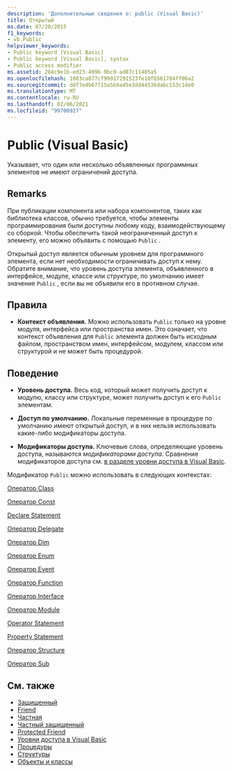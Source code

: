 ```yaml
---
description: 'Дополнительные сведения о: public (Visual Basic)'
title: Открытый
ms.date: 07/20/2015
f1_keywords:
- vb.Public
helpviewer_keywords:
- Public keyword [Visual Basic]
- Public keyword [Visual Basic], syntax
- Public access modifier
ms.assetid: 284c9e1b-ed23-499b-9bc9-ad87c11485a5
ms.openlocfilehash: 1083ca877cf99917291523fe10f6561784ff06a2
ms.sourcegitcommit: ddf7edb67715a5b9a45e3dd44536dabc153c1de0
ms.translationtype: MT
ms.contentlocale: ru-RU
ms.lasthandoff: 02/06/2021
ms.locfileid: "99700927"
---
```

# <a name="public-visual-basic"></a>Public (Visual Basic)

Указывает, что один или несколько объявленных программных элементов не имеют ограничений доступа.  
  
## <a name="remarks"></a>Remarks  

 При публикации компонента или набора компонентов, таких как библиотека классов, обычно требуется, чтобы элементы программирования были доступны любому коду, взаимодействующему со сборкой. Чтобы обеспечить такой неограниченный доступ к элементу, его можно объявить с помощью `Public` .  
  
 Открытый доступ является обычным уровнем для программного элемента, если нет необходимости ограничивать доступ к нему. Обратите внимание, что уровень доступа элемента, объявленного в интерфейсе, модуле, классе или структуре, по умолчанию имеет значение `Public` , если вы не объявили его в противном случае.  
  
## <a name="rules"></a>Правила  
  
- **Контекст объявления.** Можно использовать `Public` только на уровне модуля, интерфейса или пространства имен. Это означает, что контекст объявления для `Public` элемента должен быть исходным файлом, пространством имен, интерфейсом, модулем, классом или структурой и не может быть процедурой.  
  
## <a name="behavior"></a>Поведение  
  
- **Уровень доступа.** Весь код, который может получить доступ к модулю, классу или структуре, может получить доступ к его `Public` элементам.  
  
- **Доступ по умолчанию.** Локальные переменные в процедуре по умолчанию имеют открытый доступ, и в них нельзя использовать какие-либо модификаторы доступа.  
  
- **Модификаторы доступа.** Ключевые слова, определяющие уровень доступа, называются *модификаторами доступа*. Сравнение модификаторов доступа см. [в разделе уровни доступа в Visual Basic](../../programming-guide/language-features/declared-elements/access-levels.md).  
  
 Модификатор `Public` можно использовать в следующих контекстах:  
  
 [Оператор Class](../statements/class-statement.md)  
  
 [Оператор Const](../statements/const-statement.md)  
  
 [Declare Statement](../statements/declare-statement.md)  
  
 [Оператор Delegate](../statements/delegate-statement.md)  
  
 [Оператор Dim](../statements/dim-statement.md)  
  
 [Оператор Enum](../statements/enum-statement.md)  
  
 [Оператор Event](../statements/event-statement.md)  
  
 [Оператор Function](../statements/function-statement.md)  
  
 [Оператор Interface](../statements/interface-statement.md)  
  
 [Оператор Module](../statements/module-statement.md)  
  
 [Operator Statement](../statements/operator-statement.md)  
  
 [Property Statement](../statements/property-statement.md)  
  
 [Оператор Structure](../statements/structure-statement.md)  
  
 [Оператор Sub](../statements/sub-statement.md)  
  
## <a name="see-also"></a>См. также

- [Защищенный](protected.md)
- [Friend](friend.md)
- [Частная](private.md)
- [Частный защищенный](private-protected.md)
- [Protected Friend](protected-friend.md)
- [Уровни доступа в Visual Basic](../../programming-guide/language-features/declared-elements/access-levels.md)
- [Процедуры](../../programming-guide/language-features/procedures/index.md)
- [Структуры](../../programming-guide/language-features/data-types/structures.md)
- [Объекты и классы](../../programming-guide/language-features/objects-and-classes/index.md)
